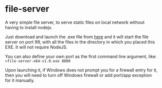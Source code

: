 # file-server
A very simple file server, to serve static files on local network without having to install nodejs.


Just download and launch the .exe file from [here][1] and it will start the file server on port 99, with all the files in the directory in which you placed this EXE. It will not require NodeJS.

You can also define your own port as the first command line argument, like:
`>file-server-x64-v1.0.exe 8080`

Upon launching it, if Windows does not prompt you for a firewall entry for it, then you will need to turn off Windows firewall or add port/app exception for it manually.


 [1]: https://github.com/abdulmoizhussain/file-server/releases/download/v1.0/file-server-x64-v1.0.exe
